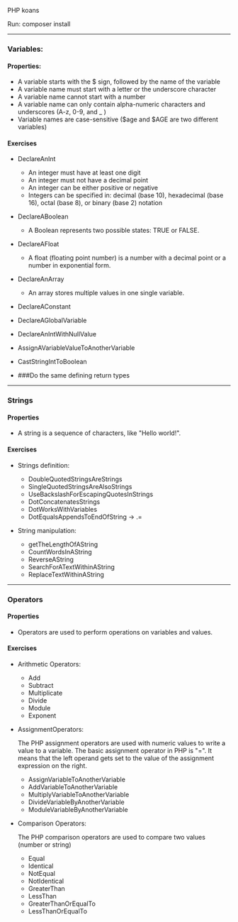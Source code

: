 PHP koans 

Run: composer install

----

### Variables:

#### Properties:
 - A variable starts with the $ sign, followed by the name of the variable
 - A variable name must start with a letter or the underscore character
 - A variable name cannot start with a number
 - A variable name can only contain alpha-numeric characters and underscores (A-z, 0-9, and _ )
 - Variable names are case-sensitive ($age and $AGE are two different variables)

#### Exercises
   - DeclareAnInt
     - An integer must have at least one digit
     - An integer must not have a decimal point
     - An integer can be either positive or negative
     - Integers can be specified in: decimal (base 10), hexadecimal (base 16), octal (base 8), or binary (base 2) notation
   - DeclareABoolean
     - A Boolean represents two possible states: TRUE or FALSE.
   - DeclareAFloat
     - A float (floating point number) is a number with a decimal point or a number in exponential form.
   - DeclareAnArray
     - An array stores multiple values in one single variable.
   - DeclareAConstant
   - DeclareAGlobalVariable
   - DeclareAnIntWithNullValue
   - AssignAVariableValueToAnotherVariable
   - CastStringIntToBoolean

   - ###Do the same defining return types

-----

### Strings
#### Properties
- A string is a sequence of characters, like "Hello world!".

#### Exercises
- Strings definition:
  - DoubleQuotedStringsAreStrings
  - SingleQuotedStringsAreAlsoStrings
  - UseBackslashForEscapingQuotesInStrings
  - DotConcatenatesStrings
  - DotWorksWithVariables
  - DotEqualsAppendsToEndOfString -> .=

- String manipulation:
  - getTheLengthOfAString
  - CountWordsInAString
  - ReverseAString
  - SearchForATextWithinAString
  - ReplaceTextWithinAString

-----

### Operators
#### Properties
- Operators are used to perform operations on variables and values.

#### Exercises

- Arithmetic Operators:
  - Add
  - Subtract
  - Multiplicate
  - Divide
  - Module
  - Exponent
    
- AssignmentOperators:
  
  The PHP assignment operators are used with numeric values to write a value to a variable.
  The basic assignment operator in PHP is "=". It means that the left operand gets set to the value of the assignment expression on the right.

  - AssignVariableToAnotherVariable
  - AddVariableToAnotherVariable
  - MultiplyVariableToAnotherVariable
  - DivideVariableByAnotherVariable
  - ModuleVariableByAnotherVariable

- Comparison Operators:

  The PHP comparison operators are used to compare two values (number or string)

  - Equal
  - Identical
  - NotEqual
  - NotIdentical
  - GreaterThan
  - LessThan
  - GreaterThanOrEqualTo
  - LessThanOrEqualTo

